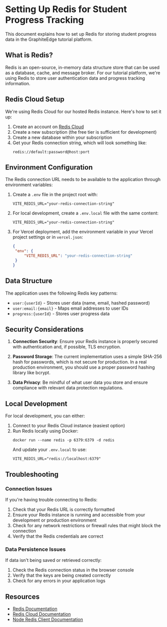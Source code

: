 # Setting Up Redis for Student Progress Tracking

This document explains how to set up Redis for storing student progress data in the GraphiteEdge tutorial platform.

## What is Redis?

Redis is an open-source, in-memory data structure store that can be used as a database, cache, and message broker. For our tutorial platform, we're using Redis to store user authentication data and progress tracking information.

## Redis Cloud Setup

We're using Redis Cloud for our hosted Redis instance. Here's how to set it up:

1. Create an account on [Redis Cloud](https://redis.com/try-free/)
2. Create a new subscription (the free tier is sufficient for development)
3. Create a new database within your subscription
4. Get your Redis connection string, which will look something like:
   ```
   redis://default:password@host:port
   ```

## Environment Configuration

The Redis connection URL needs to be available to the application through environment variables:

1. Create a `.env` file in the project root with:

   ```
   VITE_REDIS_URL="your-redis-connection-string"
   ```

2. For local development, create a `.env.local` file with the same content:

   ```
   VITE_REDIS_URL="your-redis-connection-string"
   ```

3. For Vercel deployment, add the environment variable in your Vercel project settings or in `vercel.json`:
   ```json
   {
   	"env": {
   		"VITE_REDIS_URL": "your-redis-connection-string"
   	}
   }
   ```

## Data Structure

The application uses the following Redis key patterns:

- `user:{userId}` - Stores user data (name, email, hashed password)
- `user:email:{email}` - Maps email addresses to user IDs
- `progress:{userId}` - Stores user progress data

## Security Considerations

1. **Connection Security**: Ensure your Redis instance is properly secured with authentication and, if possible, TLS encryption.

2. **Password Storage**: The current implementation uses a simple SHA-256 hash for passwords, which is not secure for production. In a real production environment, you should use a proper password hashing library like bcrypt.

3. **Data Privacy**: Be mindful of what user data you store and ensure compliance with relevant data protection regulations.

## Local Development

For local development, you can either:

1. Connect to your Redis Cloud instance (easiest option)
2. Run Redis locally using Docker:
   ```
   docker run --name redis -p 6379:6379 -d redis
   ```
   And update your `.env.local` to use:
   ```
   VITE_REDIS_URL="redis://localhost:6379"
   ```

## Troubleshooting

### Connection Issues

If you're having trouble connecting to Redis:

1. Check that your Redis URL is correctly formatted
2. Ensure your Redis instance is running and accessible from your development or production environment
3. Check for any network restrictions or firewall rules that might block the connection
4. Verify that the Redis credentials are correct

### Data Persistence Issues

If data isn't being saved or retrieved correctly:

1. Check the Redis connection status in the browser console
2. Verify that the keys are being created correctly
3. Check for any errors in your application logs

## Resources

- [Redis Documentation](https://redis.io/documentation)
- [Redis Cloud Documentation](https://docs.redis.com/latest/rc/)
- [Node Redis Client Documentation](https://github.com/redis/node-redis)
